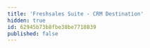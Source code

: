 ```yaml
---
title: 'Freshsales Suite - CRM Destination'
hidden: true
id: 62945b73b8fbe38be7718039
published: false
---
```


